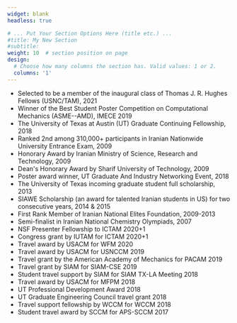 ```yaml
---
widget: blank
headless: true

# ... Put Your Section Options Here (title etc.) ...
#title: My New Section
#subtitle:
weight: 10  # section position on page
design:
  # Choose how many columns the section has. Valid values: 1 or 2.
  columns: '1'
---
```


- Selected to be a member of the inaugural class of Thomas J. R. Hughes Fellows (USNC/TAM), 2021
- Winner of the Best Student Poster Competition on Computational Mechanics (ASME--AMD), IMECE 2019
- The University of Texas at Austin (UT) Graduate Continuing Fellowship, 2018
- Ranked 2nd among 310,000+ participants in Iranian Nationwide University Entrance Exam, 2009
- Honorary Award by Iranian Ministry of Science, Research and Technology, 2009
- Dean's Honorary Award by Sharif University of Technology, 2009
- Poster award winner, UT Graduate And Industry Networking Event, 2018
- The University of Texas incoming graduate student full scholarship, 2013
- SIAWE Scholarship (an award for talented Iranian students in US) for two consecutive years, 2014 & 2015
- First Rank Member of Iranian National Elites Foundation, 2009-2013
- Semi-finalist in Iranian National Chemistry Olympiads, 2007
- NSF Presenter Fellowship to ICTAM 2020+1
- Congress grant by IUTAM for ICTAM 2020+1
- Travel award by USACM for WFM 2020
- Travel award by USACM for USNCCM 2019
- Travel grant by the American Academy of Mechanics for PACAM 2019
- Travel grant by SIAM for SIAM-CSE 2019
- Student travel support by SIAM for SIAM TX-LA Meeting 2018
- Travel award by USACM for MFPM 2018
- UT Professional Development Award 2018
- UT Graduate Engineering Council travel grant 2018
- Travel support fellowship by WCCM for WCCM 2018
- Student travel award by SCCM for APS-SCCM 2017
